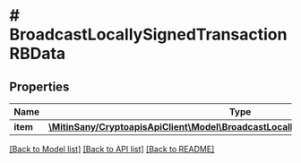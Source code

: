 # # BroadcastLocallySignedTransactionRBData

## Properties

Name | Type | Description | Notes
------------ | ------------- | ------------- | -------------
**item** | [**\MitinSany/CryptoapisApiClient\Model\BroadcastLocallySignedTransactionRBDataItem**](BroadcastLocallySignedTransactionRBDataItem.md) |  |

[[Back to Model list]](../../README.md#models) [[Back to API list]](../../README.md#endpoints) [[Back to README]](../../README.md)

